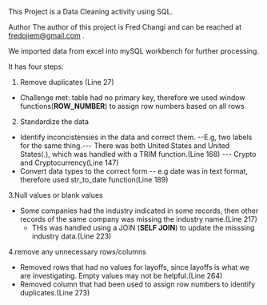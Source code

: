 This Project is a Data Cleaning activity using SQL.


Author
The author of this project is Fred Changi and can be reached at fredojiem@gmail.com .


We imported data from excel into mySQL workbench for further processing.

It has four steps:
1. Remove duplicates (Line 27)
 - Challenge met: table had no primary key, therefore we used window functions(**ROW_NUMBER**) to assign row numbers based on all rows


2. Standardize the data
 - Identify inconcistensies in the data and correct them.
     --E.g, two labels for the same thing.--- There was both United States and United States(.), which was handled with a TRIM function.(Line 168)
                                          --- Crypto and Cryptocurrency(Line 147)
 - Convert data types to the correct form
    -- e.g date was in text format, therefore used str_to_date function(Line 189)

3.Null values or blank values
  - Some companies had the industry indicated in some records, then other records of the same company was missing the industry name.(Line 217)
      - THis was handled using a JOIN (**SELF JOIN**) to update the misssing industry data.(Line 223)

4.remove any unnecessary rows/columns
  - Removed rows that had no values for layoffs, since layoffs is what we are investigating. Empty values may not be helpful.(Line 264)
  - Removed column that had been used to assign row numbers to identify duplicates.(Line 273)
